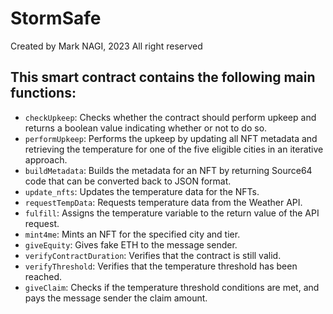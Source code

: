 # StormSafe
Created by Mark NAGI, 2023 All right reserved 
## This smart contract contains the following main functions:
- `checkUpkeep`: Checks whether the contract should perform upkeep and returns a boolean value indicating whether or not to do so.
- `performUpkeep`: Performs the upkeep by updating all NFT metadata and retrieving the temperature for one of the five eligible cities in an iterative approach.
- `buildMetadata`: Builds the metadata for an NFT by returning Source64 code that can be converted back to JSON format.
- `update_nfts`: Updates the temperature data for the NFTs.
- `requestTempData`: Requests temperature data from the Weather API.
- `fulfill`: Assigns the temperature variable to the return value of the API request.
- `mint4me`: Mints an NFT for the specified city and tier.
- `giveEquity`: Gives fake ETH to the message sender.
- `verifyContractDuration`: Verifies that the contract is still valid.
- `verifyThreshold`: Verifies that the temperature threshold has been reached.
- `giveClaim`: Checks if the temperature threshold conditions are met, and pays the message sender the claim amount.
